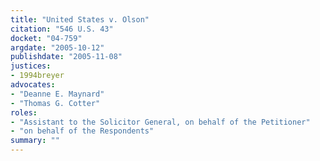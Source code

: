 ```yaml
---
title: "United States v. Olson"
citation: "546 U.S. 43"
docket: "04-759"
argdate: "2005-10-12"
publishdate: "2005-11-08"
justices:
- 1994breyer
advocates:
- "Deanne E. Maynard"
- "Thomas G. Cotter"
roles:
- "Assistant to the Solicitor General, on behalf of the Petitioner"
- "on behalf of the Respondents"
summary: ""
---
```


